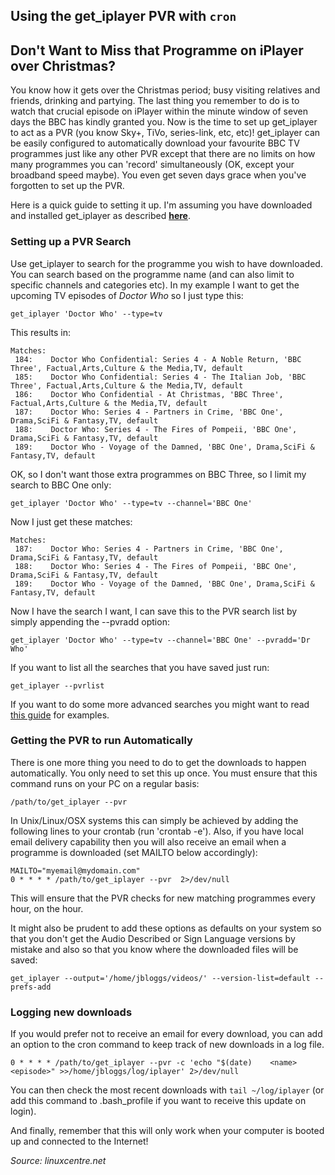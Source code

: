 ## Using the get_iplayer PVR with `cron`

## Don't Want to Miss that Programme on iPlayer over Christmas?

You know how it gets over the Christmas period; busy visiting relatives and friends, drinking and partying. The last thing you remember to do is to watch that crucial episode on iPlayer within the minute window of seven days the BBC has kindly granted you. Now is the time to set up get\_iplayer to act as a PVR (you know Sky+, TiVo, series-link, etc, etc)! get_iplayer can be easily configured to automatically download your favourite BBC TV programmes just like any other PVR except that there are no limits on how many programmes you can 'record' simultaneously (OK, except your broadband speed maybe). You even get seven days grace when you've forgotten to set up the PVR.

Here is a quick guide to setting it up. I'm assuming you have downloaded and installed get\_iplayer as described **[here](/wiki/installation)**.

### Setting up a PVR Search

Use get\_iplayer to search for the programme you wish to have downloaded. You can search based on the programme name (and can also limit to specific channels and categories etc). In my example I want to get the upcoming TV episodes of *Doctor Who* so I just type this:

    get_iplayer 'Doctor Who' --type=tv

This results in:

    Matches:
     184:    Doctor Who Confidential: Series 4 - A Noble Return, 'BBC Three', Factual,Arts,Culture & the Media,TV, default
     185:    Doctor Who Confidential: Series 4 - The Italian Job, 'BBC Three', Factual,Arts,Culture & the Media,TV, default
     186:    Doctor Who Confidential - At Christmas, 'BBC Three', Factual,Arts,Culture & the Media,TV, default
     187:    Doctor Who: Series 4 - Partners in Crime, 'BBC One', Drama,SciFi & Fantasy,TV, default
     188:    Doctor Who: Series 4 - The Fires of Pompeii, 'BBC One', Drama,SciFi & Fantasy,TV, default
     189:    Doctor Who - Voyage of the Damned, 'BBC One', Drama,SciFi & Fantasy,TV, default

OK, so I don't want those extra programmes on BBC Three, so I limit my search to BBC One only:

    get_iplayer 'Doctor Who' --type=tv --channel='BBC One'

Now I just get these matches:

    Matches:
     187:    Doctor Who: Series 4 - Partners in Crime, 'BBC One', Drama,SciFi & Fantasy,TV, default
     188:    Doctor Who: Series 4 - The Fires of Pompeii, 'BBC One', Drama,SciFi & Fantasy,TV, default
     189:    Doctor Who - Voyage of the Damned, 'BBC One', Drama,SciFi & Fantasy,TV, default

Now I have the search I want, I can save this to the PVR search list by simply appending the --pvradd option:

    get_iplayer 'Doctor Who' --type=tv --channel='BBC One' --pvradd='Dr Who'

If you want to list all the searches that you have saved just run:

    get_iplayer --pvrlist

If you want to do some more advanced searches you might want to read [this guide](/wiki/documentation) for examples.

### Getting the PVR to run Automatically

There is one more thing you need to do to get the downloads to happen automatically. You only need to set this up once. You must ensure that this command runs on your PC on a regular basis:

    /path/to/get_iplayer --pvr

In Unix/Linux/OSX systems this can simply be achieved by adding the following lines to your crontab (run 'crontab -e'). Also, if you have local email delivery capability then you will also receive an email when a programme is downloaded (set MAILTO below accordingly):

    MAILTO="myemail@mydomain.com"
    0 * * * * /path/to/get_iplayer --pvr  2>/dev/null

This will ensure that the PVR checks for new matching programmes every hour, on the hour.

It might also be prudent to add these options as defaults on your system so that you don't get the Audio Described or Sign Language versions by mistake and also so that you know where the downloaded files will be saved:

    get_iplayer --output='/home/jbloggs/videos/' --version-list=default --prefs-add

### Logging new downloads

If you would prefer not to receive an email for every download, you can add an option to the cron command to keep track of new downloads in a log file.

    0 * * * * /path/to/get_iplayer --pvr -c 'echo "$(date)    <name> <episode>" >>/home/jbloggs/log/iplayer' 2>/dev/null

You can then check the most recent downloads with `tail ~/log/iplayer` (or add this command to .bash_profile if you want to receive this update on login).

And finally, remember that this will only work when your computer is booted up and connected to the Internet!

*Source: linuxcentre.net*
